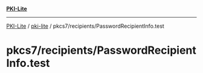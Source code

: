 [**PKI-Lite**](../../../../README.md)

---

[PKI-Lite](../../../../README.md) / [pki-lite](../../../README.md) / pkcs7/recipients/PasswordRecipientInfo.test

# pkcs7/recipients/PasswordRecipientInfo.test
